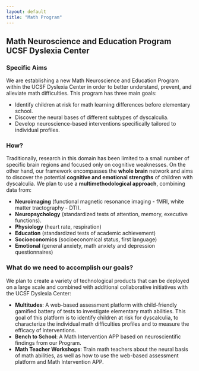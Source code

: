 ```yaml
---
layout: default
title: "Math Program"
---
```

## Math Neuroscience and Education Program<br>UCSF Dyslexia Center

### Specific Aims 
We are establishing a new Math Neuroscience and Education Program within the UCSF Dyslexia Center in order to better understand, prevent, and alleviate math difficulties. This program has three main goals: 
* Identify children at risk for math learning differences before elementary school.
* Discover the neural bases of different subtypes of dyscalculia. 
* Develop neuroscience-based interventions specifically tailored to individual profiles.

### How?
Traditionally, research in this domain has been limited to a small number of specific brain regions and focused only on cognitive weaknesses. On the other hand, our framework encompasses the **whole brain** network and aims to discover the potential **cognitive and emotional strengths** of children with dyscalculia. We plan to use a **multimethodological approach**, combining data from:
* **Neuroimaging** (functional magnetic resonance imaging - fMRI, white matter tractography - DTI).
* **Neuropsychology** (standardized tests of attention, memory, executive functions).
* **Physiology** (heart rate, respiration)
* **Education** (standardized tests of academic achievement)
* **Socioeconomics** (socioeconomical status, first language)
* **Emotional** (general anxiety, math anxiety and depression questionnaires)

### What do we need to accomplish our goals? 
We plan to create a variety of technological products that can be deployed on a large scale and combined with additional collaborative initiatives with the UCSF Dyslexia Center: 
* **Multitudes**: A web-based assessment platform with child-friendly gamified battery of tests to investigate elementary math abilities. This goal of this platform is to identify children at risk for dyscalculia, to characterize the individual math difficulties profiles and to measure the efficacy of interventions. 
* **Bench to School**: A Math Intervention APP based on neuroscientific findings from our Program.
* **Math Teacher Workshops**: Train math teachers about the neural basis of math abilities, as well as how to use the web-based assessment platform and Math Intervention APP.